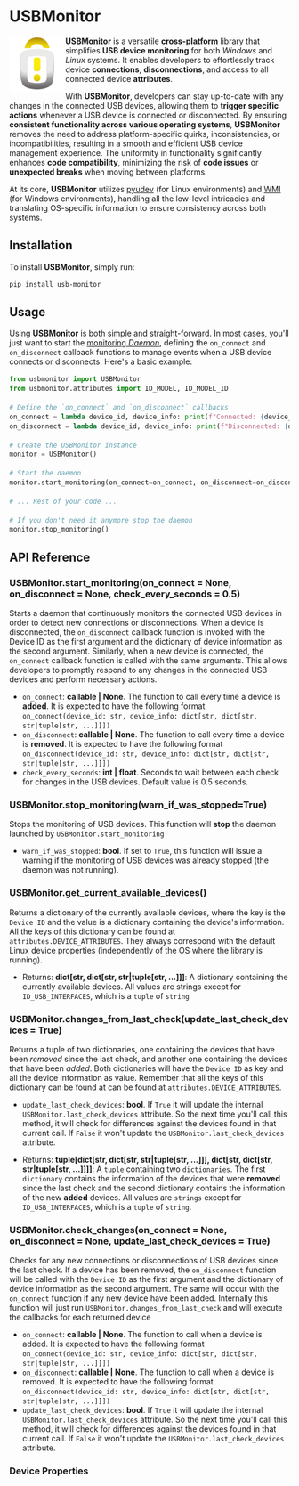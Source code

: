 # USBMonitor
<img alt="USBMonitor" title="USBMonitor" src="https://raw.githubusercontent.com/Eric-Canas/USBMonitor/main/resources/logo.png" width="20%" align="left"> **USBMonitor** is a versatile **cross-platform** library that simplifies **USB device monitoring** for both _Windows_ and _Linux_ systems. It enables developers to effortlessly track device **connections**, **disconnections**, and access to all connected device **attributes**.

With **USBMonitor**, developers can stay up-to-date with any changes in the connected USB devices, allowing them to **trigger specific actions** whenever a USB device is connected or disconnected. By ensuring **consistent functionality across various operating systems**, **USBMonitor** removes the need to address platform-specific quirks, inconsistencies, or incompatibilities, resulting in a smooth and efficient USB device management experience. The uniformity in functionality significantly enhances **code compatibility**, minimizing the risk of **code issues** or **unexpected breaks** when moving between platforms.

At its core, **USBMonitor** utilizes <a href="https://pyudev.readthedocs.io/en/latest/" target="_blank">pyudev</a> (for Linux environments) and <a href="https://github.com/mhammond/pywin32" target="_blank">WMI</a> (for Windows environments), handling all the low-level intricacies and translating OS-specific information to ensure consistency across both systems.

## Installation
To install **USBMonitor**, simply run:

```bash
pip install usb-monitor
```

## Usage
Using **USBMonitor** is both simple and straight-forward. In most cases, you'll just want to start the [monitoring _Daemon_](#usbmonitorstart_monitoringon_connect--none-on_disconnect--none-check_every_seconds--05), defining the `on_connect` and `on_disconnect` callback functions to manage events when a USB device connects or disconnects. Here's a basic example:

```python
from usbmonitor import USBMonitor
from usbmonitor.attributes import ID_MODEL, ID_MODEL_ID

# Define the `on_connect` and `on_disconnect` callbacks
on_connect = lambda device_id, device_info: print(f"Connected: {device_info[ID_MODEL]} ({device_info[ID_MODEL_ID]})")
on_disconnect = lambda device_id, device_info: print(f"Disconnected: {device_info[ID_MODEL]} ({device_info[ID_MODEL_ID]})")

# Create the USBMonitor instance
monitor = USBMonitor()

# Start the daemon
monitor.start_monitoring(on_connect=on_connect, on_disconnect=on_disconnect)

# ... Rest of your code ...

# If you don't need it anymore stop the daemon
monitor.stop_monitoring()
```

## API Reference

### USBMonitor.start_monitoring(on_connect = None, on_disconnect = None, check_every_seconds = 0.5)
Starts a daemon that continuously monitors the connected USB devices in order to detect new connections or disconnections. When a device is disconnected, the `on_disconnect` callback function is invoked with the Device ID as the first argument and the dictionary of device information as the second argument. Similarly, when a new device is connected, the `on_connect` callback function is called with the same arguments. This allows developers to promptly respond to any changes in the connected USB devices and perform necessary actions.

- `on_connect`: **callable | None**. The function to call every time a device is **added**. It is expected to have the following format `on_connect(device_id: str, device_info: dict[str, dict[str, str|tuple[str, ...]]])`
- `on_disconnect`: **callable | None**. The function to call every time a device is **removed**. It is expected to have the following format `on_disconnect(device_id: str, device_info: dict[str, dict[str, str|tuple[str, ...]]])`
- `check_every_seconds`: **int | float**. Seconds to wait between each check for changes in the USB devices. Default value is 0.5 seconds.

### USBMonitor.stop_monitoring(warn_if_was_stopped=True)
Stops the monitoring of USB devices. This function will **stop** the daemon launched by `USBMonitor.start_monitoring`

- `warn_if_was_stopped`: **bool**. If set to `True`, this function will issue a warning if the monitoring of USB devices was already stopped (the daemon was not running).


### USBMonitor.get_current_available_devices()
Returns a dictionary of the currently available devices, where the key is the `Device ID` and the value is a dictionary containing the device's information. All the keys of this dictionary can be found at `attributes.DEVICE_ATTRIBUTES`. They always correspond with the default Linux device properties (independently of the OS where the library is running).

- Returns: **dict[str, dict[str, str|tuple[str, ...]]]**: A dictionary containing the currently available devices. All values are strings except for `ID_USB_INTERFACES`, which is a `tuple` of `string`



### USBMonitor.changes_from_last_check(update_last_check_devices = True)
Returns a tuple of two dictionaries, one containing the devices that have been *removed* since the last check, and another one containing the devices that have been *added*. Both dictionaries will have the `Device ID` as key and all the device information as value. Remember that all the keys of this dictionary can be found at can be found at `attributes.DEVICE_ATTRIBUTES`.

- `update_last_check_devices`: **bool**. If `True` it will update the internal `USBMonitor.last_check_devices` attribute. So the next time you'll call this method, it will check for differences against the devices found in that current call. If `False` it won't update the `USBMonitor.last_check_devices` attribute. 

- Returns: **tuple[dict[str, dict[str, str|tuple[str, ...]]], dict[str, dict[str, str|tuple[str, ...]]]]**: A `tuple` containing two `dictionaries`. The first `dictionary` contains the information of the devices that were **removed** since the last check and the second dictionary contains the information of the new **added** devices. All values are `strings` except for `ID_USB_INTERFACES`, which is a `tuple` of `string`.

### USBMonitor.check_changes(on_connect = None, on_disconnect = None, update_last_check_devices = True)
Checks for any new connections or disconnections of USB devices since the last check. If a device has been removed, the `on_disconnect` function will be called with the `Device ID` as the first argument and the dictionary of device information as the second argument. The same will occur with the `on_connect` function if any new device have been added. Internally this function will just run `USBMonitor.changes_from_last_check` and will execute the callbacks for each returned device

- `on_connect`: **callable | None**. The function to call when a device is added. It is expected to have the following format `on_connect(device_id: str, device_info: dict[str, dict[str, str|tuple[str, ...]]])`
- `on_disconnect`: **callable | None**. The function to call when a device is removed. It is expected to have the following format `on_disconnect(device_id: str, device_info: dict[str, dict[str, str|tuple[str, ...]]])`
- `update_last_check_devices`: **bool**. If `True` it will update the internal `USBMonitor.last_check_devices` attribute. So the next time you'll call this method, it will check for differences against the devices found in that current call. If `False` it won't update the `USBMonitor.last_check_devices` attribute. 

### Device Properties
